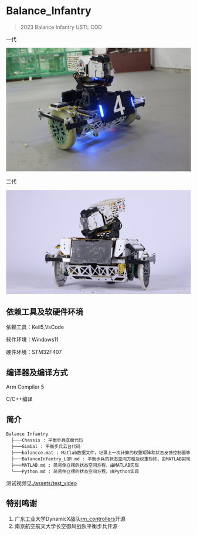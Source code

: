 # Balance_Infantry
> 2023  Balance Infantry USTL COD

一代

![balance1](./assets/picture/balance1.JPG)

二代

![balance2](./assets/picture/balance2.JPG)

## 依赖工具及软硬件环境

依赖工具：Keil5,VsCode

软件环境：Windows11

硬件环境：STM32F407

## 编译器及编译方式

Arm Compiler 5

C/C++编译

## 简介

```
Balance Infantry
  ├───Chassis : 平衡步兵底盘代码
  ├───Gimbal : 平衡步兵云台代码
  ├───balancce.mat : Matlab数据文件，记录上一次计算的权重矩阵和状态反馈控制器等
  ├───BalanceInfantry_LQR.md : 平衡步兵的状态空间方程及权重矩阵，由MATLAB实现
  ├───MATLAB.md : 简易倒立摆的状态空间方程，由MATLAB实现
  └───Python.md : 简易倒立摆的状态空间方程，由Python实现
```

测试视频见[./assets/test_video](./assets/test_video)

## 特别鸣谢

1. 广东工业大学DynamicX战队[rm_controllers](https://github.com/rm-controls/rm_controllers)开源
2. 南京航空航天大学长空御风战队平衡步兵开源
